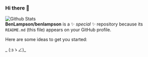 ### Hi there 👋

![Github Stats](https://github-readme-stats.vercel.app/api?username=benlampson&show_icons=true)   
**BenLampson/benlampson** is a ✨ _special_ ✨ repository because its `README.md` (this file) appears on your GitHub profile.



Here are some ideas to get you started:

_ (:зゝ∠)_


